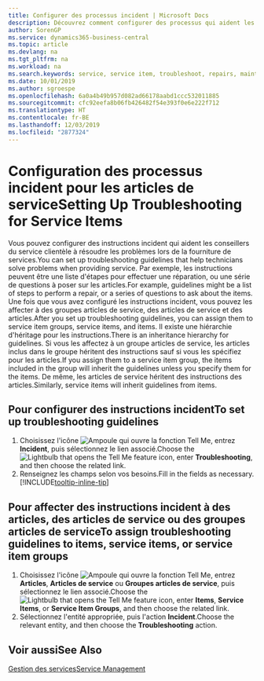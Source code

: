 ```yaml
---
title: Configurer des processus incident | Microsoft Docs
description: Découvrez comment configurer des processus qui aident les conseillers du service clientèle à identifier et à résoudre les problèmes liés aux articles de service.
author: SorenGP
ms.service: dynamics365-business-central
ms.topic: article
ms.devlang: na
ms.tgt_pltfrm: na
ms.workload: na
ms.search.keywords: service, service item, troubleshoot, repairs, maintenance
ms.date: 10/01/2019
ms.author: sgroespe
ms.openlocfilehash: 6a0a4b49b957d082ad66178aabd1ccc532011885
ms.sourcegitcommit: cfc92eefa8b06fb426482f54e393f0e6e222f712
ms.translationtype: HT
ms.contentlocale: fr-BE
ms.lasthandoff: 12/03/2019
ms.locfileid: "2877324"
---
```

# <a name="setting-up-troubleshooting-for-service-items"></a><span data-ttu-id="596ec-103">Configuration des processus incident pour les articles de service</span><span class="sxs-lookup"><span data-stu-id="596ec-103">Setting Up Troubleshooting for Service Items</span></span>
<span data-ttu-id="596ec-104">Vous pouvez configurer des instructions incident qui aident les conseillers du service clientèle à résoudre les problèmes lors de la fourniture de services.</span><span class="sxs-lookup"><span data-stu-id="596ec-104">You can set up troubleshooting guidelines that help technicians solve problems when providing service.</span></span> <span data-ttu-id="596ec-105">Par exemple, les instructions peuvent être une liste d'étapes pour effectuer une réparation, ou une série de questions à poser sur les articles.</span><span class="sxs-lookup"><span data-stu-id="596ec-105">For example, guidelines might be a list of steps to perform a repair, or a series of questions to ask about the items.</span></span> <span data-ttu-id="596ec-106">Une fois que vous avez configuré les instructions incident, vous pouvez les affecter à des groupes articles de service, des articles de service et des articles.</span><span class="sxs-lookup"><span data-stu-id="596ec-106">After you set up troubleshooting guidelines, you can assign them to service item groups, service items, and items.</span></span> <span data-ttu-id="596ec-107">Il existe une hiérarchie d'héritage pour les instructions.</span><span class="sxs-lookup"><span data-stu-id="596ec-107">There is an inheritance hierarchy for guidelines.</span></span> <span data-ttu-id="596ec-108">Si vous les affectez à un groupe articles de service, les articles inclus dans le groupe héritent des instructions sauf si vous les spécifiez pour les articles.</span><span class="sxs-lookup"><span data-stu-id="596ec-108">If you assign them to a service item group, the items included in the group will inherit the guidelines unless you specify them for the items.</span></span> <span data-ttu-id="596ec-109">De même, les articles de service héritent des instructions des articles.</span><span class="sxs-lookup"><span data-stu-id="596ec-109">Similarly, service items will inherit guidelines from items.</span></span>  

## <a name="to-set-up-troubleshooting-guidelines"></a><span data-ttu-id="596ec-110">Pour configurer des instructions incident</span><span class="sxs-lookup"><span data-stu-id="596ec-110">To set up troubleshooting guidelines</span></span>
1. <span data-ttu-id="596ec-111">Choisissez l'icône ![Ampoule qui ouvre la fonction Tell Me](media/ui-search/search_small.png "Dites-moi ce que vous voulez faire"), entrez **Incident**, puis sélectionnez le lien associé.</span><span class="sxs-lookup"><span data-stu-id="596ec-111">Choose the ![Lightbulb that opens the Tell Me feature](media/ui-search/search_small.png "Tell me what you want to do") icon, enter **Troubleshooting**, and then choose the related link.</span></span>  
2. <span data-ttu-id="596ec-112">Renseignez les champs selon vos besoins.</span><span class="sxs-lookup"><span data-stu-id="596ec-112">Fill in the fields as necessary.</span></span> [!INCLUDE[tooltip-inline-tip](includes/tooltip-inline-tip_md.md)]  

## <a name="to-assign-troubleshooting-guidelines-to-items-service-items-or-service-item-groups"></a><span data-ttu-id="596ec-113">Pour affecter des instructions incident à des articles, des articles de service ou des groupes articles de service</span><span class="sxs-lookup"><span data-stu-id="596ec-113">To assign troubleshooting guidelines to items, service items, or service item groups</span></span>
1. <span data-ttu-id="596ec-114">Choisissez l'icône ![Ampoule qui ouvre la fonction Tell Me](media/ui-search/search_small.png "Dites-moi ce que vous voulez faire"), entrez **Articles**, **Articles de service** ou **Groupes articles de service**, puis sélectionnez le lien associé.</span><span class="sxs-lookup"><span data-stu-id="596ec-114">Choose the ![Lightbulb that opens the Tell Me feature](media/ui-search/search_small.png "Tell me what you want to do") icon, enter **Items**, **Service Items**, or **Service Item Groups**, and then choose the related link.</span></span>  
2. <span data-ttu-id="596ec-115">Sélectionnez l'entité appropriée, puis l'action **Incident**.</span><span class="sxs-lookup"><span data-stu-id="596ec-115">Choose the relevant entity, and then choose the **Troubleshooting** action.</span></span>  

## <a name="see-also"></a><span data-ttu-id="596ec-116">Voir aussi</span><span class="sxs-lookup"><span data-stu-id="596ec-116">See Also</span></span>
[<span data-ttu-id="596ec-117">Gestion des services</span><span class="sxs-lookup"><span data-stu-id="596ec-117">Service Management</span></span>](service-service.md)